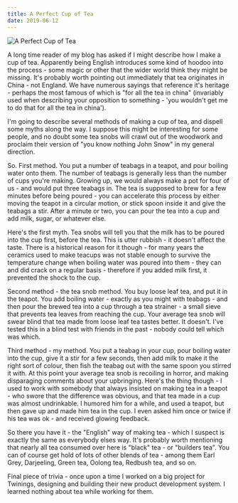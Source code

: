 ```yaml
---
title: A Perfect Cup of Tea
date: 2019-06-12
---
```


![A Perfect Cup of Tea](https://source.unsplash.com/Pll7AP6NFpY/1600x900)

A long time reader of my blog has asked if I might describe how I make a cup of tea. Apparently being English introduces some kind of hoodoo into the process - some magic or other that the wider world think they might be missing. It's probably worth pointing out immediately that tea originates in China - not England. We have numerous sayings that reference it's heritage - perhaps the most famous of which is "for all the tea in china" (invariably used when describing your opposition to something - 'you wouldn't get me to do that for all the tea in china').

I'm going to describe several methods of making a cup of tea, and dispell some myths along the way. I suppose this might be interesting for some people, and no doubt some tea snobs will crawl out of the woodwork and proclaim their version of "you know nothing John Snow" in my general direction.

So. First method. You put a number of teabags in a teapot, and pour boiling water onto them. The number of teabags is generally less than the number of cups you're making. Growing up, we would always make a pot for four of us - and would put three teabags in. The tea is supposed to brew for a few minutes before being poured - you can accelerate this process by either moving the teapot in a circular motion, or stick spoon inside it and give the teabags a stir. After a minute or two, you can pour the tea into a cup and add milk, sugar, or whatever else.

Here's the first myth. Tea snobs will tell you that the milk has to be poured into the cup first, before the tea. This is utter rubbish - it doesn't affect the taste. There is a historical reason for it though - for many years the ceramics used to make teacups was not stable enough to survive the temperature change when boiling water was poured into them - they can and did crack on a regular basis - therefore if you added milk first, it prevented the shock to the cup.

Second method - the tea snob method. You buy loose leaf tea, and put it in the teapot. You add boiling water - exactly as you might with teabags - and then pour the brewed tea into a cup through a tea strainer - a small sieve that prevents tea leaves from reaching the cup. Your average tea snob will swear blind that tea made from loose leaf tea tastes better. It doesn't. I've tested this in a blind test with friends in the past - nobody could tell which was which.

Third method - my method. You put a teabag in your cup, pour boiling water into the cup, give it a stir for a few seconds, then add milk to make it the right sort of colour, then fish the teabag out with the same spoon you stirred it with. At this point your average tea snob is recoiling in horror, and making disparaging comments about your upbringing. Here's the thing though - I used to work with somebody that always insisted on making tea in a teapot - who swore that the difference was obvious, and that tea made in a cup was almost undrinkable. I humored him for a while, and used a teapot, but then gave up and made him tea in the cup. I even asked him once or twice if his tea was ok - and received glowing feedback.

So there you have it - the "English" way of making tea - which I suspect is exactly the same as everybody elses way. It's probably worth mentioning that nearly all tea consumed over here is "black" tea - or "builders tea". You can of course get hold of lots of other blends of tea - among them Earl Grey, Darjeeling, Green tea, Oolong tea, Redbush tea, and so on.

Final piece of trivia - once upon a time I worked on a big project for Twinings, designing and building their new product development system. I learned nothing about tea while working for them.